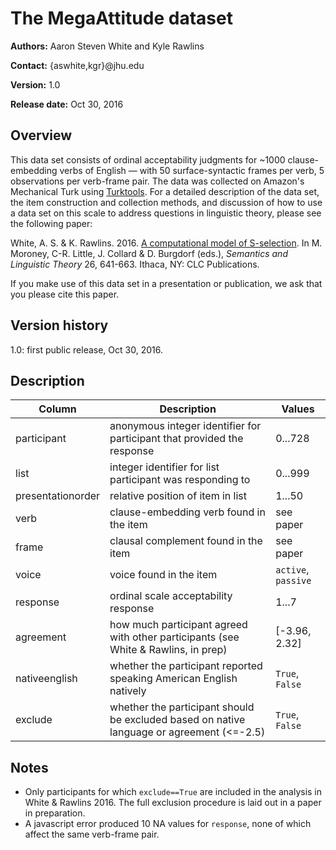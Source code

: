 # The MegaAttitude dataset

**Authors:** Aaron Steven White and Kyle Rawlins

**Contact:** {aswhite,kgr}@jhu.edu

**Version:** 1.0

**Release date:** Oct 30, 2016

## Overview

This data set consists of ordinal acceptability judgments for ~1000 clause-embedding verbs of English — with 50 surface-syntactic frames per verb, 5 observations per verb-frame pair.  The data was collected on Amazon's Mechanical Turk using [Turktools](http://turktools.net/).  For a detailed description of the data set, the item construction and collection methods, and discussion of how to use a data set on this scale to address questions in linguistic theory, please see the following paper:

White, A. S. & K. Rawlins. 2016. [A computational model of S-selection](http://aswhite.net/media/papers/white_computational_2016_salt.pdf). In M. Moroney, C-R. Little, J. Collard & D. Burgdorf (eds.), *Semantics and Linguistic Theory* 26, 641-663. Ithaca, NY: CLC Publications.

If you make use of this data set in a presentation or publication, we ask that you please cite this paper.

## Version history

1.0: first public release, Oct 30, 2016.

## Description

| **Column**        | **Description**                                                                           | **Values**          |
|-------------------|-------------------------------------------------------------------------------------------|---------------------|
| participant       | anonymous integer identifier for participant that provided the response                   | 0...728             |
| list              | integer identifier for list participant was responding to                                 | 0...999             |
| presentationorder | relative position of item in list                                                         | 1...50              |
| verb              | clause-embedding verb found in the item                                                   | see paper           |
| frame             | clausal complement found in the item                                                      | see paper           |
| voice             | voice found in the item                                                                   | `active`, `passive` |
| response          | ordinal scale acceptability response                                                      | 1...7               |
| agreement         | how much participant agreed with other participants (see White & Rawlins, in prep)        | \[-3.96, 2.32\]     |
| nativeenglish     | whether the participant reported speaking American English natively                       | `True`, `False`     |
| exclude           | whether the participant should be excluded based on native language or agreement (<=-2.5) | `True`, `False`     |

## Notes

* Only participants for which `exclude==True` are included in the analysis in White & Rawlins 2016. The full exclusion procedure is laid out in a paper in preparation.
* A javascript error produced 10 NA values for `response`, none of which affect the same verb-frame pair.
